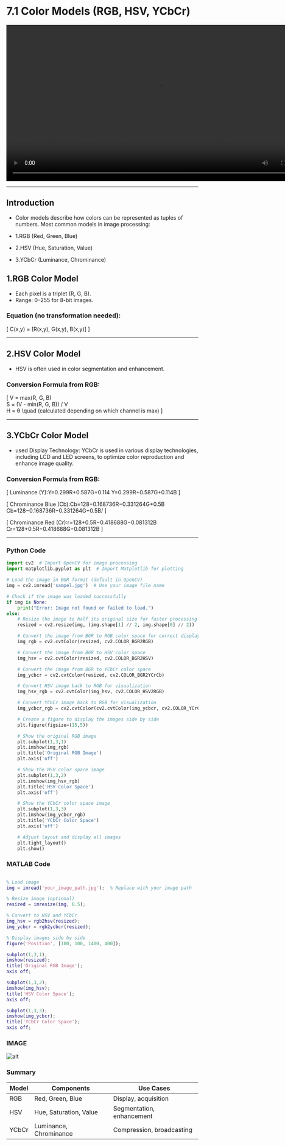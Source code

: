 
# 7.1 Color Models (RGB, HSV, YCbCr)

<video width="800" height="410" controls>
    <source src="photows/FundamentalsofColoImageProcessing.mp4" type="video/mp4">
    Your browser does not support the video tag.
  </video>



---

##  Introduction
 
 - Color models describe how colors can be represented as tuples of numbers. Most common models in image processing:

- 1.RGB (Red, Green, Blue)
- 2.HSV (Hue, Saturation, Value)
- 3.YCbCr (Luminance, Chrominance)



## 1.RGB Color Model

- Each pixel is a triplet (R, G, B).  
- Range: 0–255 for 8-bit images.

### Equation (no transformation needed):

\[
C(x,y) = [R(x,y), G(x,y), B(x,y)]
\]

---

## 2.HSV Color Model

- HSV is often used in color segmentation and enhancement.

### Conversion Formula from RGB:
\[
V = max(R, G, B)  
S = (V - min(R, G, B)) / V  
H = θ \quad (calculated depending on which channel is max)
\]

---

## 3.YCbCr Color Model

- used Display Technology: YCbCr is used in various display technologies, including LCD and LED screens, to optimize color reproduction and enhance image quality.

### Conversion Formula from RGB:

\[
Luminance (Y):Y=0.299R+0.587G+0.114 Y=0.299R+0.587G+0.114B
\]

\[
 Chrominance Blue (Cb):Cb=128−0.168736R−0.331264G+0.5B Cb=128−0.168736R−0.331264G+0.5B/
\]

\[
Chrominance Red (Cr):r=128+0.5R−0.418688G−0.081312B Cr=128+0.5R−0.418688G−0.081312B
\]

---

###  Python Code 

```python
import cv2  # Import OpenCV for image processing
import matplotlib.pyplot as plt  # Import Matplotlib for plotting

# Load the image in BGR format (default in OpenCV)
img = cv2.imread('sampel.jpg')  # Use your image file name

# Check if the image was loaded successfully
if img is None:
    print("Error: Image not found or failed to load.")
else:
    # Resize the image to half its original size for faster processing (optional)
    resized = cv2.resize(img, (img.shape[1] // 2, img.shape[0] // 2))

    # Convert the image from BGR to RGB color space for correct display with Matplotlib
    img_rgb = cv2.cvtColor(resized, cv2.COLOR_BGR2RGB)

    # Convert the image from BGR to HSV color space
    img_hsv = cv2.cvtColor(resized, cv2.COLOR_BGR2HSV)

    # Convert the image from BGR to YCbCr color space
    img_ycbcr = cv2.cvtColor(resized, cv2.COLOR_BGR2YCrCb)

    # Convert HSV image back to RGB for visualization
    img_hsv_rgb = cv2.cvtColor(img_hsv, cv2.COLOR_HSV2RGB)

    # Convert YCbCr image back to RGB for visualization
    img_ycbcr_rgb = cv2.cvtColor(cv2.cvtColor(img_ycbcr, cv2.COLOR_YCrCb2BGR), cv2.COLOR_BGR2RGB)

    # Create a figure to display the images side by side
    plt.figure(figsize=(15,5))

    # Show the original RGB image
    plt.subplot(1,3,1)
    plt.imshow(img_rgb)
    plt.title('Original RGB Image')
    plt.axis('off')

    # Show the HSV color space image
    plt.subplot(1,3,2)
    plt.imshow(img_hsv_rgb)
    plt.title('HSV Color Space')
    plt.axis('off')

    # Show the YCbCr color space image
    plt.subplot(1,3,3)
    plt.imshow(img_ycbcr_rgb)
    plt.title('YCbCr Color Space')
    plt.axis('off')

    # Adjust layout and display all images
    plt.tight_layout()
    plt.show()

```

### MATLAB Code

```matlab

% Load image
img = imread('your_image_path.jpg');  % Replace with your image path

% Resize image (optional)
resized = imresize(img, 0.5);

% Convert to HSV and YCbCr
img_hsv = rgb2hsv(resized);
img_ycbcr = rgb2ycbcr(resized);

% Display images side by side
figure('Position', [100, 100, 1400, 400]);

subplot(1,3,1);
imshow(resized);
title('Original RGB Image');
axis off;

subplot(1,3,2);
imshow(img_hsv);
title('HSV Color Space');
axis off;

subplot(1,3,3);
imshow(img_ycbcr);
title('YCbCr Color Space');
axis off;

```

### IMAGE

![alt](photows/ColorModels1.png) 

### Summary

| Model   | Components     | Use Cases                 |
|---------|----------------|---------------------------|
| RGB     | Red, Green, Blue | Display, acquisition     |
| HSV     | Hue, Saturation, Value | Segmentation, enhancement |
| YCbCr   | Luminance, Chrominance | Compression, broadcasting |
